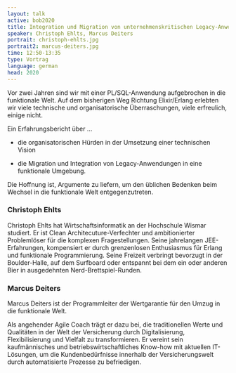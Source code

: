 ```yaml
---
layout: talk
active: bob2020
title: Integration und Migration von unternehmenskritischen Legacy-Anwendungen
speaker: Christoph Ehlts, Marcus Deiters
portrait: christoph-ehlts.jpg
portrait2: marcus-deiters.jpg
time: 12:50-13:35
type: Vortrag
language: german
head: 2020
---
```


Vor zwei Jahren sind wir mit einer PL/SQL-Anwendung aufgebrochen in
die funktionale Welt. Auf dem bisherigen Weg Richtung Elixir/Erlang
erlebten wir viele technische und organisatorische Überraschungen,
viele erfreulich, einige nicht.

Ein Erfahrungsbericht über …

- die organisatorischen Hürden in der Umsetzung einer technischen Vision

- die Migration und Integration von Legacy-Anwendungen in eine funktionale Umgebung.

Die Hoffnung ist, Argumente zu liefern, um den üblichen Bedenken beim
Wechsel in die funktionale Welt entgegenzutreten.

### Christoph Ehlts

Christoph Ehlts hat Wirtschaftsinformatik an der Hochschule Wismar
studiert. Er ist Clean Architecuture-Verfechter und ambitionierter
Problemlöser für die komplexen Fragestellungen. Seine jahrelangen
JEE-Erfahrungen, kompensiert er durch grenzenlosen Enthusiasmus für
Erlang und funktionale Programmierung.  Seine Freizeit verbringt
bevorzugt in der Boulder-Halle, auf dem Surfboard oder entspannt bei
dem ein oder anderen Bier in ausgedehnten Nerd-Brettspiel-Runden.

### Marcus Deiters

Marcus Deiters ist der Programmleiter der Wertgarantie für den Umzug
in die funktionale Welt.

Als angehender Agile Coach trägt er dazu bei, die traditionellen Werte
und Qualitäten in der Welt der Versicherung durch Digitalisierung,
Flexibilisierung und Vielfalt zu transformieren. Er vereint sein
kaufmännisches und betriebswirtschaftliches Know-how mit aktuellen
IT-Lösungen, um die Kundenbedürfnisse innerhalb der Versicherungswelt
durch automatisierte Prozesse zu befriedigen.
